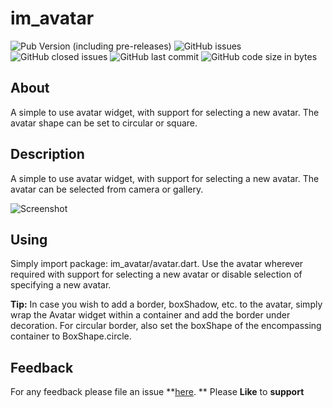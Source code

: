 # im_avatar

![Pub Version (including pre-releases)](https://img.shields.io/pub/v/im_avatar?include_prereleases)
![GitHub issues](https://img.shields.io/github/issues-raw/imujtaba8488/package_im_avatar)
![GitHub closed issues](https://img.shields.io/github/issues-closed-raw/imujtaba8488/package_im_avatar)
![GitHub last commit](https://img.shields.io/github/last-commit/imujtaba8488/package_im_avatar)
![GitHub code size in bytes](https://img.shields.io/github/languages/code-size/imujtaba8488/package_im_avatar)

## About

A simple to use avatar widget, with support for selecting a new avatar. The avatar
shape can be set to circular or square.

## Description

A simple to use avatar widget, with support for selecting a new avatar. The avatar
can be selected from camera or gallery.

![Screenshot](https://github.com/imujtaba8488/package_im_avatar/blob/master/showcase/avatar_01.gif)

## Using

Simply import package: im_avatar/avatar.dart. Use the avatar wherever required
with support for selecting a new avatar or disable selection of specifying a new
avatar.

__Tip:__ In case you wish to add a border, boxShadow, etc. to the avatar, simply
wrap the Avatar widget within a container and add the border under decoration.
For circular border, also set the boxShape of the encompassing container to
BoxShape.circle.

## Feedback

For any feedback please file an issue **[here](https://github.com/imujtaba8488/im_avatar/issues).
** Please **Like** to **support**

